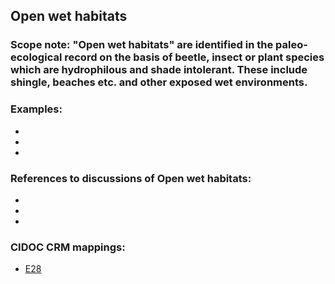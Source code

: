 
## Open wet habitats 

###  Scope note: "Open wet habitats" are identified in the paleo-ecological record on the basis of beetle, insect or plant species which are hydrophilous and shade intolerant. These include shingle, beaches etc. and other exposed wet environments. 



### Examples: 

* 
* 
* 

### References to discussions of Open wet habitats:

* 

* 

* 

### CIDOC CRM mappings: 

* [E28](http://www.cidoc-crm.org/entity/e28-conceptual-object/version-6.2)
